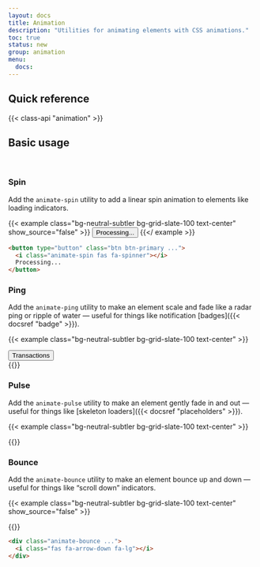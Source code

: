 ```yaml
---
layout: docs
title: Animation
description: "Utilities for animating elements with CSS animations."
toc: true
status: new
group: animation
menu:
  docs:    
---
```


## Quick reference

{{< class-api "animation" >}}

## Basic usage
​
### Spin

Add the `animate-spin` utility to add a linear spin animation to elements like loading indicators.

{{< example class="bg-neutral-subtler bg-grid-slate-100 text-center" show_source="false" >}}
  <button type="button" class="btn btn-primary fw-semibold pe-none">
    <i class="animate-spin fas fa-spinner"></i>
    Processing...
  </button>
{{</ example >}}

```html
<button type="button" class="btn btn-primary ...">
  <i class="animate-spin fas fa-spinner"></i>
  Processing...
</button>
```

### Ping

Add the `animate-ping` utility to make an element scale and fade like a radar ping or ripple of water — useful for things like notification [badges]({{< docsref "badge" >}}).

{{< example class="bg-neutral-subtler bg-grid-slate-100 text-center" >}}
  <div class="position-relative d-inline-flex">
    <button type="button" class="btn btn-outline-primary pe-none fw-semibold ">Transactions</button>
    <span class="d-flex position-absolute bd-h-3 bd-w-3 top-0 end-0 mt-n1 me-n1">
      <span class="animate-ping position-absolute h-100 w-100 rounded-circle bg-primary bg-opacity-75"></span>
      <span class="rounded-circle bd-h-3 bd-w-3 bg-primary"></span>
    </span>
  </div>
{{</ example >}}

### Pulse

Add the `animate-pulse` utility to make an element gently fade in and out — useful for things like [skeleton loaders]({{< docsref "placeholders" >}}).

{{< example class="bg-neutral-subtler bg-grid-slate-100 text-center" >}}
<div class="max-w-sm mx-auto bg-body rounded">
  <div class="animate-pulse d-flex align-items-start shadow p-3">
    <span class="placeholder rounded-circle bd-h-10 bd-w-10"></span>
    <div class="ms-3 flex-grow-1">
      <span class="placeholder placeholder-xs col-10"></span>
      <span class="placeholder placeholder-xs col-6 mt-3"></span>
      <span class="placeholder placeholder-xs col-4 mt-3"></span>
      <span class="placeholder placeholder-xs col-12"></span>
    </div>
  </div>
</div>
{{</ example >}}

### Bounce

Add the `animate-bounce` utility to make an element bounce up and down — useful for things like “scroll down” indicators.

{{< example class="bg-neutral-subtler bg-grid-slate-100 text-center" show_source="false" >}}
  <div class="animate-bounce bd-w-10 bd-h-10 d-inline-flex justify-content-center align-items-center rounded-circle shadow text-bg-primary">
    <i class="fas fa-arrow-down fa-lg"></i>
  </div>
{{</ example>}}

```html
<div class="animate-bounce ...">
  <i class="fas fa-arrow-down fa-lg"></i>
</div>
```